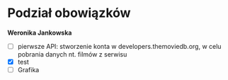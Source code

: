 ﻿# Podział obowiązków
__Weronika Jankowska__


- [ ] pierwsze API: stworzenie konta w developers.themoviedb.org, w celu pobrania danych nt. filmów z serwisu
- [x] test
- [ ] Grafika